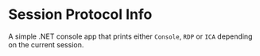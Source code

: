 # Session Protocol Info

A simple .NET console app that prints either `Console`, `RDP` or `ICA` depending on the current session.